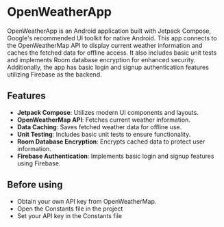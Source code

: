# OpenWeatherApp

OpenWeatherApp is an Android application built with Jetpack Compose, Google's recommended UI toolkit for native Android. This app connects to the OpenWeatherMap API to display current weather information and caches the fetched data for offline access. It also includes basic unit tests and implements Room database encryption for enhanced security. Additionally, the app has basic login and signup authentication features utilizing Firebase as the backend.
## Features

- **Jetpack Compose**: Utilizes modern UI components and layouts.
- **OpenWeatherMap API**: Fetches current weather information.
- **Data Caching**: Saves fetched weather data for offline use.
- **Unit Testing**: Includes basic unit tests to ensure functionality.
- **Room Database Encryption**: Encrypts cached data to protect user information.
- **Firebase Authentication**: Implements basic login and signup features using Firebase.

## Before using

- Obtain your own API key from OpenWeatherMap.
- Open the Constants file in the project
- Set your API key in the Constants file
